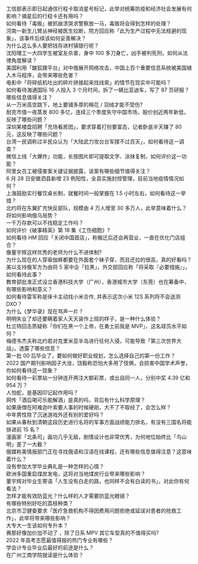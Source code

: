 工信部表示即日起通信行程卡取消星号标记，此举对统筹防疫和经济社会发展有何影响？摘星后的行程卡还有用吗？  
如何看待「毒贩」被抓崩溃哭求警察放一马，毒贩将会得到怎样的处理？  
河南一新生儿臂丛神经被医生拉断，院方回应称「此为生产过程中无法规避的现象」，该事件后续该如何妥善解决？  
为什么这么多人要把钱存进村镇银行呢？  
沈阳理工一大四学生被室友杀害，身中 100 多刀身亡，凶手被判死刑，如何从法律角度解读？  
美国利用「酸狐狸平台」对中俄展开网络攻击，中国上百个重要信息系统被美国植入木马程序，会带来哪些危害？  
电影中「将碎纸机吐出的碎片拼接起来找线索」的情节在现实中可能吗？  
如何看待海通国际 16 人投入 3 个月时间，拆了一辆比亚迪车，写了 87 页研报？哪些信息值得关注？  
从一万米高空跳下，地上要铺多厚的棉花 / 羽绒才能不受伤?  
耐克市值一夜蒸发 800 多亿，连续三个季度失守中国市场，股价创近两年新低，反映了哪些问题？  
深圳某楼盘招聘「充场看房团」，要求穿着打扮要富态，记者卧底半天赚了 80 元，这反映了哪些问题？  
台湾一民调称过半民众认为「大陆武力攻台台军撑不过百天」，如何看待这一调查？  
微信上线「大爆炸」功能，长按图片即可提取文字、涂抹复制，如何评价这一功能？  
阿里女员工被侵害案关键证据披露，该案有哪些细节值得关注？  
6 月 28 日安徽泗县新增 23 例阳性，全县实施封控管理，目前当地疫情情况如何？  
上海鼓励实行餐饮桌长制，就餐时间一般掌握在 1.5 小时左右，如何看待这一举措？  
北约将在东翼扩充快反部队，规模由 4 万人增至 30 多万人，此举意味着什么？将如何影响俄乌局势？  
一千万存款可以不找稳定工作吗？  
如何评价《破事精英》第 18 集《工伤细胞》?  
如何看待 HM 回应「关闭中国首店」，称搬迁后还会再营业，一直在优化门店组合？  
像董宇辉这样优秀的老师为什么不进体制?  
为什么现在的人穿瑜伽裤都要在外面套个袜子穿，而且还拉的很高，真的好看吗？  
美以支持俄军方为由将 5 家中企「拉黑」，外交部回应称「将采取『必要措施』」，如何看待此事？  
教育部批准正式设立香港科技大学（广州），香港城市大学（东莞）也在筹备中，有哪些影响和意义？  
如何看待雷军称是徕卡主动找小米合作, 并表示这次小米 12S 系列将不会送测 DXO？  
为什么《梦华录》现在骂声一片？  
明明失业了却还要瞒着家人天天装作上班的样子，是一种什么体验？  
杜兰特回击质疑称「你们在黑一个上帝，在勇士前我是 MVP」，这名球员水平如何？  
梅德韦杰夫称北约若对克里米亚半岛进行任何入侵，可能导致「第三次世界大战」，透露了哪些信息？  
第一批 00 后毕业了，要如何做好职业规划，怎么选择自己的第一份工作？  
2022 国产期刊影响因子大涨，饶毅称恐怕大多用了伎俩，会损害中国学术声誉，你如何看待这一现象？  
如何看待一彩票站一分钟连开两注大额彩票，或出自同一人，分别中奖 4.39 亿和 954 万？  
人怕蛇，是基因印记起作用吗？  
网传「酒后喝可乐能解酒」是真的吗，背后有什么科学原理？  
如果唐僧在阿难迦叶索要人事的时候硬刚，大不了不取经了，会怎么样？  
中年男性除了沉迷游戏外还有别的爱好吗？  
如果从春秋到清朝这段历史进行名将的军事方面战绩能力排名，有没有三国名将能排进前 15 名？  
漫画家「北条司」画功几乎无敌，剧情设计也非常优秀，为何地位始终比「鸟山明」差了一大截？  
俄媒称美情报部门正在寻找俄语和汉语在线课程，还有哪些信息值得注意？这意味着什么？  
没有参加大学毕业典礼是一种怎样的心情？  
欧洲多国重启煤炭发电，这将对当地煤炭行业带来哪些影响？  
董宇辉对毕业生寄语「人生没有白走的路，也同样不会有白读的书」，对此你有何看法？  
怎样才能有效防蓝光？什么样的人才需要防蓝光眼镜？  
有哪些特别好吃的荔枝种类？  
北京市卫健委要求「医疗急救机构不得因费用问题拒绝或延误对患者的抢救工作」，此举将带来哪些影响？  
大专大一生该如何专升本？  
赛那好像加价加不动了 ，除了日系 MPV 其它车型真的不值得买吗?  
2022 年高考志愿最值得报的热门专业有哪些？  
学会计专业毕业后最好的前途是什么？  
在广州工商学院就读是什么体验？  
